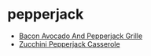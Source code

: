 # pepperjack

 * [Bacon Avocado And Pepperjack Grille](../../index/b/bacon-avocado-and-pepperjack-grille.json)
 * [Zucchini Pepperjack Casserole](../../index/z/zucchini-pepperjack-casserole.json)
